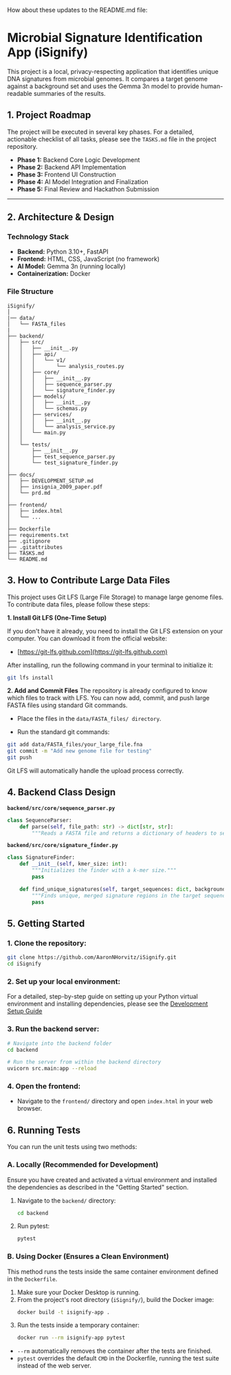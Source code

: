 How about these updates to the README.md file:

# Microbial Signature Identification App (iSignify)

This project is a local, privacy-respecting application that identifies unique DNA signatures from microbial genomes. It compares a target genome against a background set and uses the Gemma 3n model to provide human-readable summaries of the results.

## 1. Project Roadmap

The project will be executed in several key phases. For a detailed, actionable checklist of all tasks, please see the `TASKS.md` file in the project repository.

* **Phase 1:** Backend Core Logic Development
* **Phase 2:** Backend API Implementation
* **Phase 3:** Frontend UI Construction
* **Phase 4:** AI Model Integration and Finalization
* **Phase 5:** Final Review and Hackathon Submission

---

## 2. Architecture & Design

### Technology Stack
* **Backend:** Python 3.10+, FastAPI
* **Frontend:** HTML, CSS, JavaScript (no framework)
* **AI Model:** Gemma 3n (running locally)
* **Containerization:** Docker

### File Structure

```
iSignify/
│
|── data/
│   └── FASTA_files
|
├── backend/
│   ├── src/
│   │   ├── __init__.py
│   │   ├── api/
│   │   │   └── v1/
│   │   │       └── analysis_routes.py
│   │   ├── core/
│   │   │   ├── __init__.py
│   │   │   ├── sequence_parser.py
│   │   │   └── signature_finder.py
│   │   ├── models/
│   │   │   ├── __init__.py
│   │   │   └── schemas.py
│   │   ├── services/
│   │   │   ├── __init__.py
│   │   │   └── analysis_service.py
│   │   └── main.py
│   │
│   └── tests/
│       ├── __init__.py
│       ├── test_sequence_parser.py
│       └── test_signature_finder.py
│
├── docs/
│   ├── DEVELOPMENT_SETUP.md
│   ├── insignia_2009_paper.pdf
│   └── prd.md
│
├── frontend/
│   ├── index.html
│   └── ...
│
├── Dockerfile
├── requirements.txt
├── .gitignore
├── .gitattributes
├── TASKS.md
└── README.md
```
## 3. How to Contribute Large Data Files

This project uses Git LFS (Large File Storage) to manage large genome files. To contribute data files, please follow these steps:

**1. Install Git LFS (One-Time Setup)**

If you don't have it already, you need to install the Git LFS extension on your computer. You can download it from the official website:
* [https://git-lfs.github.com](https://git-lfs.github.com)

After installing, run the following command in your terminal to initialize it:
```bash
git lfs install
```

**2. Add and Commit Files**
The repository is already configured to know which files to track with LFS. You can now add, commit, and push large FASTA files using standard Git commands.

- Place the files in the `data/FASTA_files/ directory`.

- Run the standard git commands:

```bash
git add data/FASTA_files/your_large_file.fna
git commit -m "Add new genome file for testing"
git push
```
Git LFS will automatically handle the upload process correctly.

## 4. Backend Class Design

**`backend/src/core/sequence_parser.py`**
```python
class SequenceParser:
    def parse(self, file_path: str) -> dict[str, str]:
        """Reads a FASTA file and returns a dictionary of headers to sequences."""
```

**`backend/src/core/signature_finder.py`**
```python
class SignatureFinder:
    def __init__(self, kmer_size: int):
        """Initializes the finder with a k-mer size."""
        pass

    def find_unique_signatures(self, target_sequences: dict, background_sequences: dict) -> list[dict]:
        """Finds unique, merged signature regions in the target sequences."""
        pass
```
## 5. Getting Started

### 1. Clone the repository:
```bash
git clone https://github.com/AaronNHorvitz/iSignify.git
cd iSignify
```

### 2.  Set up your local environment:
For a detailed, step-by-step guide on setting up your Python virtual environment and installing dependencies, please see the [Development Setup Guide](https://github.com/AaronNHorvitz/iSignify/blob/main/docs/DEVELOPMENT_SETUP.md)


### 3. Run the backend server:
```bash
# Navigate into the backend folder
cd backend

# Run the server from within the backend directory
uvicorn src.main:app --reload
```

### 4. Open the frontend:
* Navigate to the `frontend/` directory and open `index.html` in your web browser.

## 6. Running Tests

You can run the unit tests using two methods:

### A. Locally (Recommended for Development)

Ensure you have created and activated a virtual environment and installed the dependencies as described in the "Getting Started" section.

1.  Navigate to the `backend/` directory:
    ```bash
    cd backend
    ```
2.  Run pytest:
    ```bash
    pytest
    ```

### B. Using Docker (Ensures a Clean Environment)

This method runs the tests inside the same container environment defined in the `Dockerfile`.

1.  Make sure your Docker Desktop is running.
2.  From the project's root directory (`iSignify/`), build the Docker image:
    ```bash
    docker build -t isignify-app .
    ```
3.  Run the tests inside a temporary container:
    ```bash
    docker run --rm isignify-app pytest
    ```
* `--rm` automatically removes the container after the tests are finished.
* `pytest` overrides the default `CMD` in the Dockerfile, running the test suite instead of the web server.